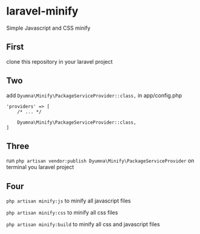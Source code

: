 # laravel-minify
Simple Javascript and CSS minify


First
------------

clone this repository in your laravel project


Two
------------

add ``Dyumna\Minify\PackageServiceProvider::class,`` in app/config.php

    
    'providers' => [
        /* ... */
        
        Dyumna\Minify\PackageServiceProvider::class,
    ]
    

Three
------------

run  ``php artisan vendor:publish Dyumna\Minify\PackageServiceProvider`` on terminal you laravel project
 
 
Four
------------

``php artisan minify:js`` to minify all javascript files

``php artisan minify:css`` to minify all css files

``php artisan minify:build`` to minify all css and javascript files
